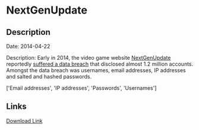 # NextGenUpdate

## Description

Date: 2014-04-22

Description:
Early in 2014, the video game website <a href="http://www.nextgenupdate.com" target="_blank" rel="noopener">NextGenUpdate</a> reportedly <a href="https://leakforums.org/thread-265363" target="_blank" rel="noopener">suffered a data breach</a> that disclosed almost 1.2 million accounts. Amongst the data breach was usernames, email addresses, IP addresses and salted and hashed passwords.


['Email addresses', 'IP addresses', 'Passwords', 'Usernames']

## Links

[Download Link](https://link-to.net/1229997/346.39257656812686/dynamic/?r=aHR0cHM6Ly93d3cubWVkaWFmaXJlLmNvbS92aWV3L2VFbVRSSEJ2WGxTTjJxdi9uZXh0Z2VudXBkYXRlLmNvbS9maWxl)